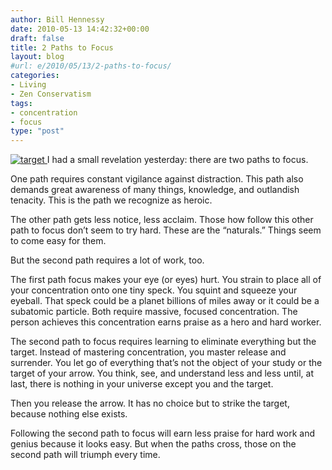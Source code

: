 ```yaml
---
author: Bill Hennessy
date: 2010-05-13 14:42:32+00:00
draft: false
title: 2 Paths to Focus
layout: blog
#url: e/2010/05/13/2-paths-to-focus/
categories:
- Living
- Zen Conservatism
tags:
- concentration
- focus
type: "post"
---
```


[![target](https://hennessysview.com/wp-content/uploads/2010/05/target_thumb.jpg)
](https://hennessysview.com/wp-content/uploads/2010/05/target.jpg) I had a small revelation yesterday: there are two paths to focus.

 

One path requires constant vigilance against distraction. This path also demands great awareness of many things, knowledge, and outlandish tenacity. This is the path we recognize as heroic. 

 

The other path gets less notice, less acclaim. Those how follow this other path to focus don’t seem to try hard. These are the “naturals.” Things seem to come easy for them. 

 

But the second path requires a lot of work, too.

 

The first path focus makes your eye (or eyes) hurt. You strain to place all of your concentration onto one tiny speck. You squint and squeeze your eyeball. That speck could be a planet billions of miles away or it could be a subatomic particle. Both require massive, focused concentration. The person achieves this concentration earns praise as a hero and hard worker.

 

The second path to focus requires learning to eliminate everything but the target. Instead of mastering concentration, you master release and surrender. You let go of everything that’s not the object of your study or the target of your arrow. You think, see, and understand less and less until, at last, there is nothing in your universe except you and the target.

 

Then you release the arrow. It has no choice but to strike the target, because nothing else exists.

 

Following the second path to focus will earn less praise for hard work and genius because it looks easy. But when the paths cross, those on the second path will triumph every time. 
